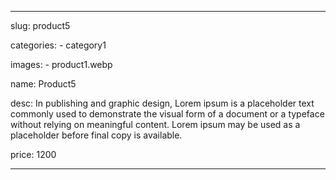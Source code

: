---

slug: product5

categories:
    - category1

images: 
    - product1.webp

name: Product5

desc: In publishing and graphic design, Lorem ipsum is a placeholder text commonly used to demonstrate the visual form of a document or a typeface without relying on meaningful content. Lorem ipsum may be used as a placeholder before final copy is available.

price: 1200

---